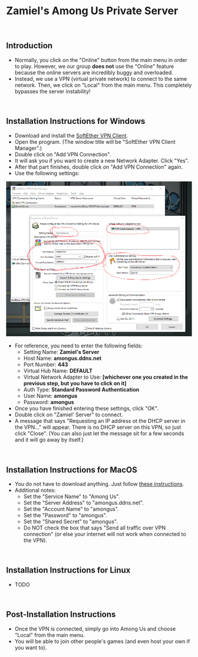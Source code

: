 # Zamiel's Among Us Private Server

<br />

## Introduction

- Normally, you click on the "Online" button from the main menu in order to play. However, we our group **does not** use the "Online" feature because the online servers are incredibly buggy and overloaded.
- Instead, we use a VPN (virtual private network) to connect to the same network. Then, we click on "Local" from the main menu. This completely bypasses the server instability!

<br />

## Installation Instructions for Windows

- Download and install the [SoftEther VPN Client](https://github.com/Zamiell/among-us-vpn/raw/master/softether-vpnclient-v4.34-9745-rtm-2020.04.05-windows-x86_x64-intel.exe).
- Open the program. (The window title will be "SoftEther VPN Client Manager".)
- Double click on "Add VPN Connection".
- It will ask you if you want to create a new Network Adapter. Click "Yes".
- After that part finishes, double click on "Add VPN Connection" again.
- Use the following settings:

<img src="https://github.com/Zamiell/among-us-vpn/raw/master/settings.png">

- For reference, you need to enter the following fields:
  - Setting Name: **Zamiel's Server**
  - Host Name: **amongus.ddns.net**
  - Port Number: **443**
  - Virtual Hub Name: **DEFAULT**
  - Virtual Network Adapter to Use: **[whichever one you created in the previous step, but you have to click on it]**
  - Auth Type: **Standard Password Authentication**
  - User Name: **amongus**
  - Password: **amongus**
- Once you have finished entering these settings, click "OK".
- Double click on "Zamiel' Server" to connect.
- A message that says "Requesting an IP address ot the DHCP server in the VPN..." will appear. There is no DHCP server on this VPN, so just click "Close". (You can also just let the message sit for a few seconds and it will go away by itself.)

<br />

## Installation Instructions for MacOS

- You do not have to download anything. Just follow [these instructions](https://www.softether.org/4-docs/2-howto/9.L2TPIPsec_Setup_Guide_for_SoftEther_VPN_Server/5.Mac_OS_X_L2TP_Client_Setup).
- Additional notes:
  - Set the "Service Name" to "Among Us".
  - Set the "Server Address" to "amongus.ddns.net".
  - Set the "Account Name" to "amongus".
  - Set the "Password" to "amongus".
  - Set the "Shared Secret" to "amongus".
  - Do NOT check the box that says "Send all traffic over VPN connection" (or else your internet will not work when connected to the VPN).

<br />

## Installation Instructions for Linux

- TODO

<br />

## Post-Installation Instructions

- Once the VPN is connected, simply go into Among Us and choose "Local" from the main menu.
- You will be able to join other people's games (and even host your own if you want to).
